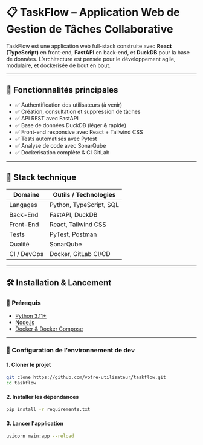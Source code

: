 # 📋 TaskFlow – Application Web de Gestion de Tâches Collaborative

TaskFlow est une application web full-stack construite avec **React (TypeScript)** en front-end, **FastAPI** en back-end, et **DuckDB** pour la base de données. L’architecture est pensée pour le développement agile, modulaire, et dockerisée de bout en bout.

---

## 🚀 Fonctionnalités principales

- ✅ Authentification des utilisateurs (à venir)
- ✅ Création, consultation et suppression de tâches
- ✅ API REST avec FastAPI
- ✅ Base de données DuckDB (léger & rapide)
- ✅ Front-end responsive avec React + Tailwind CSS
- ✅ Tests automatisés avec Pytest
- ✅ Analyse de code avec SonarQube
- ✅ Dockerisation complète & CI GitLab

---

## 🧱 Stack technique

| Domaine        | Outils / Technologies |
|----------------|------------------------|
| Langages       | Python, TypeScript, SQL |
| Back-End       | FastAPI, DuckDB         |
| Front-End      | React, Tailwind CSS     |
| Tests          | PyTest, Postman         |
| Qualité        | SonarQube               |
| CI / DevOps    | Docker, GitLab CI/CD    |

---

## 🛠️ Installation & Lancement

### 🔁 Prérequis

- [Python 3.11+](https://www.python.org/downloads/)
- [Node.js](https://nodejs.org/)
- [Docker & Docker Compose](https://www.docker.com/products/docker-desktop)

---

### 🧪 Configuration de l’environnement de dev

#### 1. Cloner le projet

```bash
git clone https://github.com/votre-utilisateur/taskflow.git
cd taskflow
```

#### 2. Installer les dépendances

```bash
pip install -r requirements.txt
```

#### 3. Lancer l'application

```bash
uvicorn main:app --reload
```